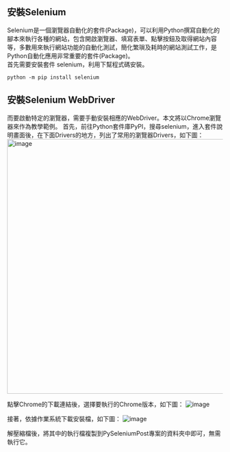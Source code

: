 ## 安裝Selenium
Selenium是一個瀏覽器自動化的套件(Package)，可以利用Python撰寫自動化的腳本來執行各種的網站，包含開啟瀏覽器、填寫表單、點擊按鈕及取得網站內容等，多數用來執行網站功能的自動化測試，簡化繁瑣及耗時的網站測試工作，是Python自動化應用非常重要的套件(Package)。  
首先需要安裝套件 selenium，利用下幫程式碼安裝。  
```
python -m pip install selenium
```  
## 安裝Selenium WebDriver
而要啟動特定的瀏覽器，需要手動安裝相應的WebDriver。本文將以Chrome瀏覽器來作為教學範例。
首先，前往Python套件庫PyPI，搜尋selenium，進入套件說明畫面後，在下面Drivers的地方，列出了常用的瀏覽器Drivers，如下圖：
<img width="595" alt="image" src="https://user-images.githubusercontent.com/27804948/173187095-d05e4677-9a74-4989-bbb7-1d53cd833d67.png">

點擊Chrome的下載連結後，選擇要執行的Chrome版本，如下圖：
![image](https://user-images.githubusercontent.com/27804948/173187121-d3f9dc7d-8d35-4ea9-90fb-aeee7f466a84.png)

接著，依據作業系統下載安裝檔，如下圖：
![image](https://user-images.githubusercontent.com/27804948/173187126-52b6808b-a3a5-4346-9225-c4d7ba2c5451.png)

解壓縮檔後，將其中的執行檔複製到PySeleniumPost專案的資料夾中即可，無需執行它。
